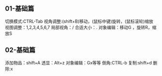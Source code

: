 
## 01-基础篇

切换模式:CTRL-Tab
视角调整:(shift+B)移动，(鼠标中键)旋转，(鼠标滚轮)缩放
视图调整：1,2,3,4,5,6,7
局部视角：/
合适大小：.
对象编辑：移动G ，旋转R，缩放S

## 02-基础篇

添加物品：shift+A
透显：Alt+z
对象编辑：Gx等等
倒角:CTRL-b
复制:shift+d
删除:x